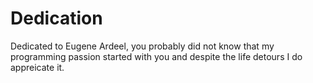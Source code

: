 # Dedication

Dedicated to Eugene Ardeel, you probably did not know that my programming passion started with you and despite the life detours I do appreicate it.